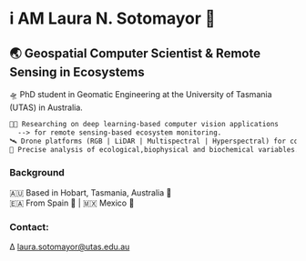 # i AM Laura N. Sotomayor 🤠
## 🌏 Geospatial Computer Scientist & Remote Sensing in Ecosystems

🛸 PhD student in Geomatic Engineering at the University of Tasmania (UTAS) in Australia. <br/> 
```diff
👩‍💻 Researching on deep learning-based computer vision applications 
  --> for remote sensing-based ecosystem monitoring.
🛰️ Drone platforms (RGB | LiDAR | Multispectral | Hyperspectral) for collecting high-resolution imagery data.
🍃 Precise analysis of ecological,biophysical and biochemical variables.
```
### Background
🇦🇺 Based in Hobart, Tasmania, Australia 🦘 <br/> 
🇪🇦 From Spain 🐂 | 🇲🇽 Mexico 🦅

### Contact:
∆ <a href="mailto:laura.sotomayor@utas.edu.au">laura.sotomayor@utas.edu.au</a>
<!--
**LNSOTOM/LNSOTOM** is a ✨ _special_ ✨ repository because its `README.md` (this file) appears on your GitHub profile.

Here are some ideas to get you started:

- 🔭 I’m currently working on ...
- 🌱 I’m currently learning ...
- 👯 I’m looking to collaborate on ...
- 🤔 I’m looking for help with ...
- 💬 Ask me about ...
- 📫 How to reach me: ...
- 😄 Pronouns: ...
- ⚡ Fun fact: ...
-->
